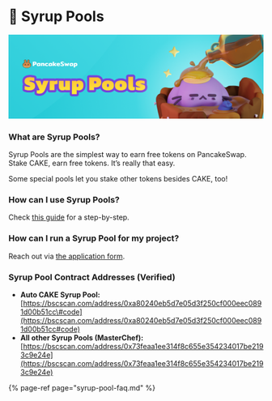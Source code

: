 # 🍯 Syrup Pools

![Ahh, delicious](../../.gitbook/assets/masthead%20%281%29.png)

### **What are Syrup Pools?**

Syrup Pools are the simplest way to earn free tokens on PancakeSwap.  
Stake CAKE, earn free tokens. It’s really that easy.

Some special pools let you stake other tokens besides CAKE, too!

### **How can I use Syrup Pools?**

Check [this guide](https://docs.pancakeswap.finance/get-started/syrup-pool-guide) for a step-by-step.

### **How can I run a Syrup Pool for my project?**

Reach out via [the application form](https://docs.pancakeswap.finance/contact-us/business-partnerships).

### Syrup Pool Contract Addresses \(Verified\) <a id="docs-internal-guid-c4c16237-7fff-3c33-3a56-18ccd8853f86"></a>

* **Auto CAKE Syrup Pool:** [https://bscscan.com/address/0xa80240eb5d7e05d3f250cf000eec0891d00b51cc\#code](https://bscscan.com/address/0xa80240eb5d7e05d3f250cf000eec0891d00b51cc#code)
* **All other Syrup Pools \(MasterChef\):** [https://bscscan.com/address/0x73feaa1ee314f8c655e354234017be2193c9e24e](https://bscscan.com/address/0x73feaa1ee314f8c655e354234017be2193c9e24e) 



{% page-ref page="syrup-pool-faq.md" %}





